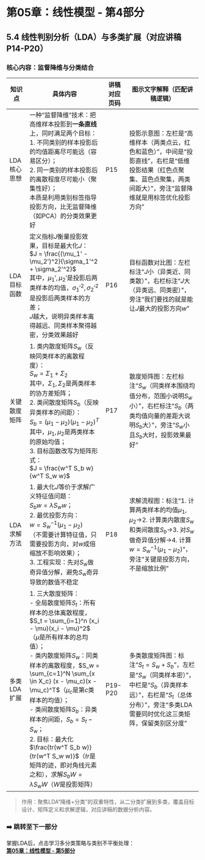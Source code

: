 # 第05章：线性模型 - 第4部分
## 5.4 线性判别分析（LDA）与多类扩展（对应讲稿P14-P20）  
### 核心内容：监督降维与分类结合  
| 知识点         | 具体内容                                                                 | 讲稿对应页码 | 图示文字解释（匹配讲稿逻辑）                          |
|----------------|--------------------------------------------------------------------------|--------------|-------------------------------------------------------|
| LDA核心思想    | 一种“监督降维”技术：把高维样本投影到**一条直线**上，同时满足两个目标：<br>1. 不同类别的样本投影后的均值距离尽可能远（容易区分）；<br>2. 同一类别的样本投影后的离散程度尽可能小（聚集性好）；<br>本质是利用类别标签指导投影方向，比无监督降维（如PCA）的分类效果更好 | P15          | 投影示意图：左栏是“高维样本（两类点云，红色和蓝色）”，中间是“投影直线”，右栏是“低维投影结果（红色点聚集、蓝色点聚集，两类间距大）”，旁注“监督降维就是用标签优化投影方向” |
| LDA目标函数    | 定义指标$J$衡量投影效果，目标是最大化$J$：<br>$J = \frac{(\mu_1' - \mu_2')^2}{\sigma_1'^2 + \sigma_2'^2}$<br>其中，$\mu_1', \mu_2'$是投影后两类样本的均值，$\sigma_1'^2, \sigma_2'^2$是投影后两类样本的方差；<br>$J$越大，说明异类样本离得越远、同类样本聚得越密，分类效果越好 | P16          | 目标函数对比图：左栏标注“$J$小（异类近、同类散）”，右栏标注“$J$大（异类远、同类密）”，旁注“我们要找的就是能让$J$最大的投影方向$w$” |
| 关键散度矩阵   | 1. 类内散度矩阵$S_w$（反映同类样本的离散程度）：<br>$S_w = \Sigma_1 + \Sigma_2$<br>其中，$\Sigma_1, \Sigma_2$是两类样本的协方差矩阵；<br>2. 类间散度矩阵$S_b$（反映异类样本的间距）：<br>$S_b = (\mu_1 - \mu_2)(\mu_1 - \mu_2)^T$<br>其中，$\mu_1, \mu_2$是两类样本的原始均值；<br>3. 目标函数改写为矩阵形式：<br>$J = \frac{w^T S_b w}{w^T S_w w}$ | P17          | 散度矩阵图：左栏标注“$S_w$（同类样本围绕均值分布，范围小说明$S_w$小）”，右栏标注“$S_b$（两类均值向量的差距大说明$S_b$大）”，旁注“$S_w$小且$S_b$大时，投影效果最好” |
| LDA求解方法    | 1. 最大化$J$等价于求解广义特征值问题：<br>$S_b w = \lambda S_w w$；<br>2. 最优投影方向：<br>$w = S_w^{-1} (\mu_1 - \mu_2)$<br>（不需要计算特征值，只需要投影方向，对$w$成倍缩放不影响效果）；<br>3. 工程实现：先对$S_w$做奇异值分解，避免$S_w$奇异导致的数值不稳定 | P18          | 求解流程图：标注“1. 计算两类样本的均值$\mu_1, \mu_2$→2. 计算类内散度$S_w$和类间散度$S_b$→3. 对$S_w$做奇异值分解→4. 计算$w = S_w^{-1}(\mu_1 - \mu_2)$”，旁注“关键是投影方向，不是缩放比例” |
| 多类LDA扩展    | 1. 三大散度矩阵：<br> - 全局散度矩阵$S_t$：所有样本的总体离散程度，$S_t = \sum_{i=1}^n (x_i - \mu)(x_i - \mu)^2$（$\mu$是所有样本的总均值）；<br> - 类内散度矩阵$S_w$：同类样本的离散程度，$S_w = \sum_{c=1}^N \sum_{x \in X_c} (x - \mu_c)(x - \mu_c)^T$（$\mu_c$是第$c$类样本的均值）；<br> - 类间散度矩阵$S_b$：异类样本的间距，$S_b = S_t - S_w$；<br>2. 目标：最大化$\frac{tr(w^T S_b w)}{tr(w^T S_w w)}$（$tr$是矩阵的迹，即对角线元素之和），求解$S_b W = \lambda S_w W$（$W$是投影矩阵） | P19-P20      | 多类散度矩阵图：标注“$S_t = S_w + S_b$”，左栏是“$S_w$（同类样本密）”，中栏是“$S_b$（异类样本远）”，右栏是“$S_t$（总体分布）”，旁注“多类LDA需要同时优化这三类矩阵，保留类别区分度” |

> 作用：聚焦LDA“降维+分类”的双重特性，从二分类扩展到多类，覆盖目标设计、矩阵定义和求解逻辑，对应讲稿的数据分析内容。  

### ➡️ 跳转至下一部分  
掌握LDA后，点击学习多分类策略与类别不平衡处理：  
**[第05章：线性模型 - 第5部分](chter04.md)**

